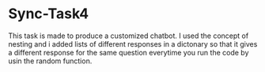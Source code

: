 # Sync-Task4
This task is made to produce a customized chatbot. I used the concept of nesting and i added lists of different responses in a dictonary so that it gives a different response for the same question everytime you run the code by usin the random function. 
